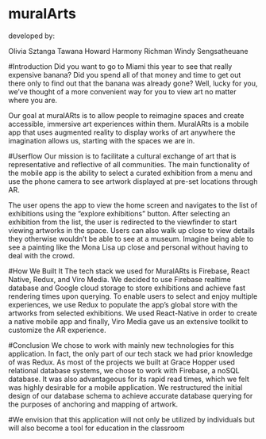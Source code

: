 # muralArts
developed by: 

Olivia Sztanga
Tawana Howard
Harmony Richman
Windy Sengsatheuane


#Introduction
Did you want to go to Miami this year to see that really expensive banana? Did you spend all of that money and time to get out there only to find out that the banana was already gone?  Well, lucky for you, we’ve thought of a more convenient way for you to view art no matter where you are. 

Our goal at muralARts is to allow people to reimagine spaces and create accessible, immersive art experiences within them. MuralARts is a mobile app that uses augmented reality to display works of art anywhere the imagination allows us, starting with the spaces we are in. 

#Userflow
Our mission is to facilitate a cultural exchange of art that is representative and reflective of all communities. The main functionality of the mobile app is the ability to select a curated exhibition from a menu and use the phone camera to see artwork displayed at pre-set locations through AR. 

The user opens the app to view the home screen and navigates to the list of exhibitions using the “explore exhibitions” button. After selecting an exhibition from the list, the user is redirected to the viewfinder to start viewing artworks in the space. Users can also walk up close to view details they otherwise wouldn’t be able to see at a museum.  Imagine being able to see a painting like the Mona Lisa up close and personal without having to deal with the crowd.

#How We Built It
The tech stack we used for MuralARts is Firebase, React Native, Redux, and Viro Media. We decided to use Firebase realtime database and Google cloud storage to store exhibitions and achieve fast rendering times upon querying. To enable users to select and enjoy multiple experiences, we use Redux to populate the app’s global store with the artworks from selected exhibitions. We used React-Native in order to create a native mobile app and finally, Viro Media gave us an extensive toolkit to customize the AR experience.

#Conclusion
We chose to work with mainly new technologies for this application. In fact, the only part of our tech stack we had prior knowledge of was Redux. As most of the projects we built at Grace Hopper used relational database systems, we chose to work with Firebase, a noSQL database. It was also advantageous for its rapid read times, which we felt was highly desirable for a mobile application. We restructured the initial design of our database schema to achieve accurate database querying for the purposes of anchoring and mapping of artwork.

#We envision that this application will not only be utilized by individuals but will also become a tool for education in the classroom 
